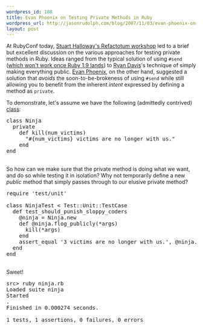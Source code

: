 ```yaml
--- 
wordpress_id: 108
title: Evan Phoenix on Testing Private Methods in Ruby
wordpress_url: http://jasonrudolph.com/blog/2007/11/03/evan-phoenix-on-testing-private-methods-in-ruby/
layout: post
---
```

At RubyConf today, [Stuart Halloway's Refactotum workshop](http://relevancellc.com/2007/11/2/rubyconf-slides) led to a brief but excellent discussion on the various approaches for testing private methods in Ruby.  Ideas ranged from the typical solution of using <code>#send</code> ([which won't work once Ruby 1.9 lands](http://eigenclass.org/hiki.rb?Changes+in+Ruby+1.9#l23 "eigenclass - Changes in Ruby 1.9")) to [Ryan Davis](http://zenspider.com/RWD/)'s technique of simply making everything public.  [Evan Phoenix](http://blog.fallingsnow.net/), on the other hand, suggested a solution that *avoids* the soon-to-be-brokeness of using <code>#send</code> while still allowing you to benefit from the inherent *intent* expressed by defining a method as <code>private</code>.

To demonstrate, let's assume we have the following (admittedly contrived) [class](http://askaninja.com/ "Ask a Ninja"):

<pre lang="ruby">class Ninja
  private
    def kill(num_victims)
      "#{num_victims} victims are no longer with us."
    end
end</pre>         
&nbsp;         
So how can we make sure that the private method is doing what we want, and do so while testing it in isolation?  Why not temporarily define a new *public* method that simply passes through to our elusive private method?

<pre lang="ruby">require 'test/unit'

class NinjaTest < Test::Unit::TestCase
  def test_should_punish_sloppy_coders
    @ninja = Ninja.new
    def @ninja.flog_publicly(*args)
      kill(*args)
    end 
    assert_equal '3 victims are no longer with us.', @ninja.flog_publicly(3)
  end
end</pre>                         
&nbsp;         
Sweet!

<pre lang="text">src> ruby ninja.rb 
Loaded suite ninja
Started
.
Finished in 0.000274 seconds.

1 tests, 1 assertions, 0 failures, 0 errors</pre>                         
&nbsp;
